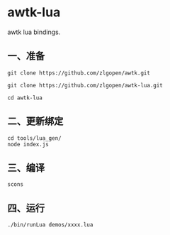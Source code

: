 # awtk-lua

awtk lua bindings.

## 一、准备

```
git clone https://github.com/zlgopen/awtk.git

git clone https://github.com/zlgopen/awtk-lua.git

cd awtk-lua
```


## 二、更新绑定

```
cd tools/lua_gen/
node index.js 
```

## 三、编译

```
scons
```

## 四、运行

```
./bin/runLua demos/xxxx.lua
```

